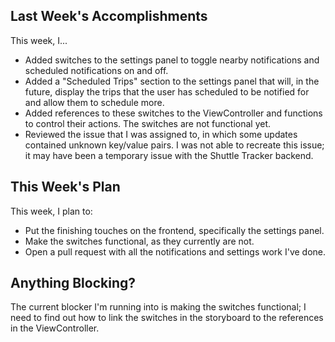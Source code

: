 ## Last Week's Accomplishments
This week, I...
- Added switches to the settings panel to toggle nearby notifications and
  scheduled notifications on and off.
- Added a "Scheduled Trips" section to the settings panel that will, in the
  future, display the trips that the user has scheduled to be notified for
  and allow them to schedule more.
- Added references to these switches to the ViewController and functions to
  control their actions. The switches are not functional yet.
- Reviewed the issue that I was assigned to, in which some updates contained
  unknown key/value pairs. I was not able to recreate this issue; it may have
  been a temporary issue with the Shuttle Tracker backend.

## This Week's Plan
This week, I plan to:
- Put the finishing touches on the frontend, specifically the settings panel.
- Make the switches functional, as they currently are not.
- Open a pull request with all the notifications and settings work I've done.

## Anything Blocking?
The current blocker I'm running into is making the switches functional; I need to
find out how to link the switches in the storyboard to the references in the
ViewController.
